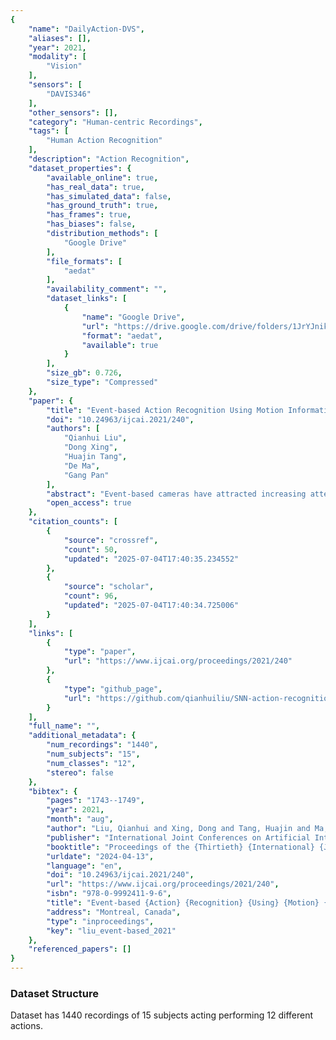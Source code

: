 ```yaml
---
{
    "name": "DailyAction-DVS",
    "aliases": [],
    "year": 2021,
    "modality": [
        "Vision"
    ],
    "sensors": [
        "DAVIS346"
    ],
    "other_sensors": [],
    "category": "Human-centric Recordings",
    "tags": [
        "Human Action Recognition"
    ],
    "description": "Action Recognition",
    "dataset_properties": {
        "available_online": true,
        "has_real_data": true,
        "has_simulated_data": false,
        "has_ground_truth": true,
        "has_frames": true,
        "has_biases": false,
        "distribution_methods": [
            "Google Drive"
        ],
        "file_formats": [
            "aedat"
        ],
        "availability_comment": "",
        "dataset_links": [
            {
                "name": "Google Drive",
                "url": "https://drive.google.com/drive/folders/1JrYJnikaJdiNgq5Zz5pwbN-nwns-NNpz",
                "format": "aedat",
                "available": true
            }
        ],
        "size_gb": 0.726,
        "size_type": "Compressed"
    },
    "paper": {
        "title": "Event-based Action Recognition Using Motion Information and Spiking Neural Networks",
        "doi": "10.24963/ijcai.2021/240",
        "authors": [
            "Qianhui Liu",
            "Dong Xing",
            "Huajin Tang",
            "De Ma",
            "Gang Pan"
        ],
        "abstract": "Event-based cameras have attracted increasing attention due to their advantages of biologically inspired paradigm and low power consumption. Since event-based cameras record the visual input as asynchronous discrete events, they are inherently suitable to cooperate with the spiking neural network (SNN). Existing works of SNNs for processing events mainly focus on the task of object recognition. However, events from the event-based camera are triggered by dynamic changes, which makes it an ideal choice to capture actions in the visual scene. Inspired by the dorsal stream in visual cortex, we propose a hierarchical SNN architecture for event-based action recognition using motion information. Motion features are extracted and utilized from events to local and \ufb01nally to global perception for action recognition. To the best of the authors\u2019 knowledge, it is the \ufb01rst attempt of SNN to apply motion information to event-based action recognition. We evaluate our proposed SNN on three event-based action recognition datasets, including our newly published DailyAction-DVS dataset comprising 12 actions collected under diverse recording conditions. Extensive experimental results show the effectiveness of motion information and our proposed SNN architecture for event-based action recognition.",
        "open_access": true
    },
    "citation_counts": [
        {
            "source": "crossref",
            "count": 50,
            "updated": "2025-07-04T17:40:35.234552"
        },
        {
            "source": "scholar",
            "count": 96,
            "updated": "2025-07-04T17:40:34.725006"
        }
    ],
    "links": [
        {
            "type": "paper",
            "url": "https://www.ijcai.org/proceedings/2021/240"
        },
        {
            "type": "github_page",
            "url": "https://github.com/qianhuiliu/SNN-action-recognition"
        }
    ],
    "full_name": "",
    "additional_metadata": {
        "num_recordings": "1440",
        "num_subjects": "15",
        "num_classes": "12",
        "stereo": false
    },
    "bibtex": {
        "pages": "1743--1749",
        "year": 2021,
        "month": "aug",
        "author": "Liu, Qianhui and Xing, Dong and Tang, Huajin and Ma, De and Pan, Gang",
        "publisher": "International Joint Conferences on Artificial Intelligence Organization",
        "booktitle": "Proceedings of the {Thirtieth} {International} {Joint} {Conference} on {Artificial} {Intelligence}",
        "urldate": "2024-04-13",
        "language": "en",
        "doi": "10.24963/ijcai.2021/240",
        "url": "https://www.ijcai.org/proceedings/2021/240",
        "isbn": "978-0-9992411-9-6",
        "title": "Event-based {Action} {Recognition} {Using} {Motion} {Information} and {Spiking} {Neural} {Networks}",
        "address": "Montreal, Canada",
        "type": "inproceedings",
        "key": "liu_event-based_2021"
    },
    "referenced_papers": []
}
---
```


### Dataset Structure

Dataset has 1440 recordings of 15 subjects acting performing 12 different actions.
